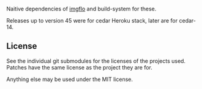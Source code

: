 
Naitive dependencies of [imgflo](http://github.com/jonnor/imgflo)
and build-system for these.

Releases up to version 45 were for cedar Heroku stack,
later are for cedar-14.

License
--------
See the individual git submodules for the licenses of the projects used.
Patches have the same license as the project they are for.

Anything else may be used under the MIT license.
